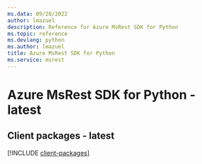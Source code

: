 ```yaml
---
ms.data: 09/28/2022
author: lmazuel
description: Reference for Azure MsRest SDK for Python
ms.topic: reference
ms.devlang: python
ms.author: lmazuel
title: Azure MsRest SDK for Python
ms.service: msrest
---
```

# Azure MsRest SDK for Python - latest

## Client packages - latest
[!INCLUDE [client-packages](msrest-client-index.md)]